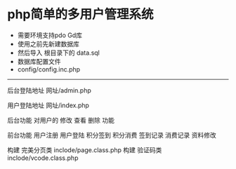 php简单的多用户管理系统
===
* 需要环境支持pdo Gd库
* 使用之前先新建数据库
* 然后导入 根目录下的 data.sql
* 数据库配置文件 
* config/config.inc.php


***  
后台登陆地址
网址/admin.php

用户登陆地址
网址/index.php

后台功能 对用户的 修改  查看  删除   功能

前台功能 用户注册   用户登陆    积分签到   积分消费   签到记录   消费记录   资料修改

构建 完美分页类  inclode/page.class.php
构建 验证码类  inclode/vcode.class.php
